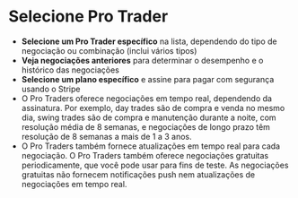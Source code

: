# **Selecione Pro Trader**
- **Selecione um Pro Trader específico** na lista, dependendo do tipo de negociação ou combinação (inclui vários tipos)
- **Veja negociações anteriores** para determinar o desempenho e o histórico das negociações
- **Selecione um plano específico** e assine para pagar com segurança usando o Stripe
- O Pro Traders oferece negociações em tempo real, dependendo da assinatura. Por exemplo, day trades são de compra e venda no mesmo dia, swing trades são de compra e manutenção durante a noite, com resolução média de 8 semanas, e negociações de longo prazo têm resolução de 8 semanas a mais de 1 a 3 anos.
- O Pro Traders também fornece atualizações em tempo real para cada negociação. O Pro Traders também oferece negociações gratuitas periodicamente, que você pode usar para fins de teste. As negociações gratuitas não fornecem notificações push nem atualizações de negociações em tempo real.

